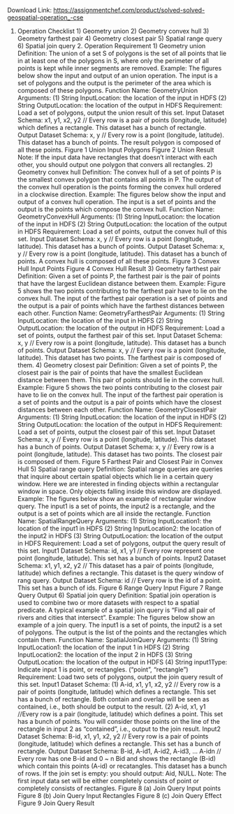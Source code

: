 Download Link: https://assignmentchef.com/product/solved-solved-geospatial-operation_-cse
<br>
1. Operation Checklist 1) Geometry union 2) Geometry convex hull 3) Geometry farthest pair 4) Geometry closest pair 5) Spatial range query 6) Spatial join query 2. Operation Requirement 1) Geometry union Definition: The union of a set S of polygons is the set of all points that lie in at least one of the polygons in S, where only the perimeter of all points is kept while inner segments are removed. Example: The figures below show the input and output of an union operation. The input is a set of polygons and the output is the perimeter of the area which is composed of these polygons. Function Name: GeometryUnion Arguments: (1) String InputLocation: the location of the input in HDFS (2) String OutputLocation: the location of the output in HDFS Requirement: Load a set of polygons, output the union result of this set. Input Dataset Schema: x1, y1, x2, y2 // Every row is a pair of points (longitude, latitude) which defines a rectangle. This dataset has a bunch of rectangle. Output Dataset Schema: x, y // Every row is a point (longitude, latitude). This dataset has a bunch of points. The result polygon is composed of all these points. Figure 1 Union Input Polygons Figure 2 Union Result Note: If the input data have rectangles that doesn’t interact with each other, you should output one polygon that convers all rectangles. 2) Geometry convex hull Definition: The convex hull of a set of points P is the smallest convex polygon that contains all points in P. The output of the convex hull operation is the points forming the convex hull ordered in a clockwise direction. Example: The figures below show the input and output of a convex hull operation. The input is a set of points and the output is the points which compose the convex hull. Function Name: GeometryConvexHull Arguments: (1) String InputLocation: the location of the input in HDFS (2) String OutputLocation: the location of the output in HDFS Requirement: Load a set of points, output the convex hull of this set. Input Dataset Schema: x, y // Every row is a point (longitude, latitude). This dataset has a bunch of points. Output Dataset Schema: x, y // Every row is a point (longitude, latitude). This dataset has a bunch of points. A convex hull is composed of all these points. Figure 3 Convex Hull Input Points Figure 4 Convex Hull Result 3) Geometry farthest pair Definition: Given a set of points P, the farthest pair is the pair of points that have the largest Euclidean distance between them. Example: Figure 5 shows the two points contributing to the farthest pair have to lie on the convex hull. The input of the farthest pair operation is a set of points and the output is a pair of points which have the farthest distances between each other. Function Name: GeometryFarthestPair Arguments: (1) String InputLocation: the location of the input in HDFS (2) String OutputLocation: the location of the output in HDFS Requirement: Load a set of points, output the farthest pair of this set. Input Dataset Schema: x, y // Every row is a point (longitude, latitude). This dataset has a bunch of points. Output Dataset Schema: x, y // Every row is a point (longitude, latitude). This dataset has two points. The farthest pair is composed of them. 4) Geometry closest pair Definition: Given a set of points P, the closest pair is the pair of points that have the smallest Euclidean distance between them. This pair of points should lie in the convex hull. Example: Figure 5 shows the two points contributing to the closest pair have to lie on the convex hull. The input of the farthest pair operation is a set of points and the output is a pair of points which have the closest distances between each other. Function Name: GeometryClosestPair Arguments: (1) String InputLocation: the location of the input in HDFS (2) String OutputLocation: the location of the output in HDFS Requirement: Load a set of points, output the closest pair of this set. Input Dataset Schema: x, y // Every row is a point (longitude, latitude). This dataset has a bunch of points. Output Dataset Schema: x, y // Every row is a point (longitude, latitude). This dataset has two points. The closest pair is composed of them. Figure 5 Farthest Pair and Closest Pair in Convex Hull 5) Spatial range query Definition: Spatial range queries are queries that inquire about certain spatial objects which lie in a certain query window. Here we are interested in finding objects within a rectangular window in space. Only objects falling inside this window are displayed. Example: The figures below show an example of rectangular window query. The input1 is a set of points, the input2 is a rectangle, and the output is a set of points which are all inside the rectangle. Function Name: SpatialRangeQuery Arguments: (1) String InputLocation1: the location of the input1 in HDFS (2) String InputLocation2: the location of the input2 in HDFS (3) String OutputLocation: the location of the output in HDFS Requirement: Load a set of polygons, output the query result of this set. Input1 Dataset Schema: id, x1, y1 // Every row represent one point (longitude, latitude). This set has a bunch of points. Input2 Dataset Schema: x1, y1, x2, y2 // This dataset has a pair of points (longitude, latitude) which defines a rectangle. This dataset is the query window of rang query. Output Dataset Schema: id // Every row is the id of a point. This set has a bunch of ids. Figure 6 Range Query Input Figure 7 Range Query Output 6) Spatial join query Definition: Spatial join operation is used to combine two or more datasets with respect to a spatial predicate. A typical example of a spatial join query is “Find all pair of rivers and cities that intersect”. Example: The figures below show an example of a join query. The input1 is a set of points, the input2 is a set of polygons. The output is the list of the points and the rectangles which contain them. Function Name: SpatialJoinQuery Arguments: (1) String InputLocation1: the location of the input 1 in HDFS (2) String InputLocation2: the location of the input 2 in HDFS (3) String OutputLocation: the location of the output in HDFS (4) String input1Type: Indicate input 1 is point, or rectangles. (“point”, “rectangle”) Requirement: Load two sets of polygons, output the join query result of this set. Input1 Dataset Schema: (1) A-id, x1, y1, x2, y2 // Every row is a pair of points (longitude, latitude) which defines a rectangle. This set has a bunch of rectangle. Both contain and overlap will be seen as contained, i.e., both should be output to the result. (2) A-id, x1, y1 //Every row is a pair (longitude, latitude) which defines a point. This set has a bunch of points. You will consider those points on the line of the rectangle in input 2 as “contained”, i.e., output to the join result. Input2 Dataset Schema: B-id, x1, y1, x2, y2 // Every row is a pair of points (longitude, latitude) which defines a rectangle. This set has a bunch of rectangle. Output Dataset Schema: B-id, A-id1, A-id2, A-id3, … A-idn // Every row has one B-id and 0 ~ n Bid and shows the rectangle (B-id) which contain this points (A-id) or recatangles. This dataset has a bunch of rows. If the join set is empty: you should output: Aid, NULL. Note: The first input data set will be either completely consists of point or completely consists of rectangles. Figure 8 (a) Join Query Input points Figure 8 (b) Join Query Input Rectangles Figure 8 (c) Join Query Effect Figure 9 Join Query Result